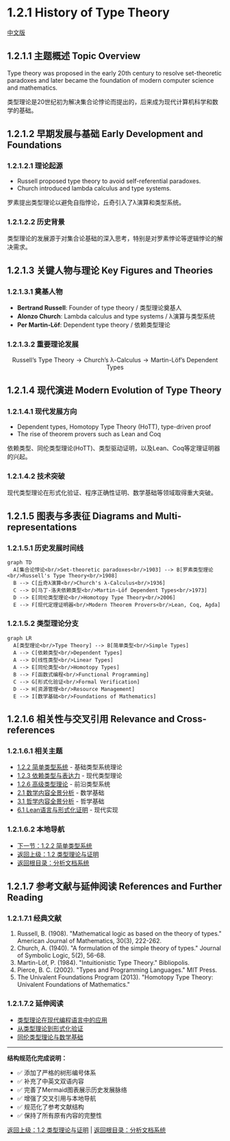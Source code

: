 # 1.2.1 History of Type Theory

[中文版](../../1-形式化理论/1.2-类型理论与证明/1.2.1-类型理论发展简史.md)

## 1.2.1.1 主题概述 Topic Overview

Type theory was proposed in the early 20th century to resolve set-theoretic paradoxes and later became the foundation of modern computer science and mathematics.

类型理论是20世纪初为解决集合论悖论而提出的，后来成为现代计算机科学和数学的基础。

## 1.2.1.2 早期发展与基础 Early Development and Foundations

### 1.2.1.2.1 理论起源

- Russell proposed type theory to avoid self-referential paradoxes.
- Church introduced lambda calculus and type systems.

罗素提出类型理论以避免自指悖论，丘奇引入了λ演算和类型系统。

### 1.2.1.2.2 历史背景

类型理论的发展源于对集合论基础的深入思考，特别是对罗素悖论等逻辑悖论的解决需求。

## 1.2.1.3 关键人物与理论 Key Figures and Theories

### 1.2.1.3.1 奠基人物

- **Bertrand Russell**: Founder of type theory / 类型理论奠基人
- **Alonzo Church**: Lambda calculus and type systems / λ演算与类型系统
- **Per Martin-Löf**: Dependent type theory / 依赖类型理论

### 1.2.1.3.2 重要理论发展

$$\text{Russell's Type Theory} \rightarrow \text{Church's λ-Calculus} \rightarrow \text{Martin-Löf's Dependent Types}$$

## 1.2.1.4 现代演进 Modern Evolution of Type Theory

### 1.2.1.4.1 现代发展方向

- Dependent types, Homotopy Type Theory (HoTT), type-driven proof
- The rise of theorem provers such as Lean and Coq

依赖类型、同伦类型理论(HoTT)、类型驱动证明，以及Lean、Coq等定理证明器的兴起。

### 1.2.1.4.2 技术突破

现代类型理论在形式化验证、程序正确性证明、数学基础等领域取得重大突破。

## 1.2.1.5 图表与多表征 Diagrams and Multi-representations

### 1.2.1.5.1 历史发展时间线

```mermaid
graph TD
  A[集合论悖论<br/>Set-theoretic paradoxes<br/>1903] --> B[罗素类型理论<br/>Russell's Type Theory<br/>1908]
  B --> C[丘奇λ演算<br/>Church's λ-Calculus<br/>1936]
  C --> D[马丁-洛夫依赖类型<br/>Martin-Löf Dependent Types<br/>1973]
  D --> E[同伦类型理论<br/>Homotopy Type Theory<br/>2006]
  E --> F[现代定理证明器<br/>Modern Theorem Provers<br/>Lean, Coq, Agda]
```

### 1.2.1.5.2 类型理论分支

```mermaid
graph LR
  A[类型理论<br/>Type Theory] --> B[简单类型<br/>Simple Types]
  A --> C[依赖类型<br/>Dependent Types]
  A --> D[线性类型<br/>Linear Types]
  A --> E[同伦类型<br/>Homotopy Types]
  B --> F[函数式编程<br/>Functional Programming]
  C --> G[形式化验证<br/>Formal Verification]
  D --> H[资源管理<br/>Resource Management]
  E --> I[数学基础<br/>Foundations of Mathematics]
```

## 1.2.1.6 相关性与交叉引用 Relevance and Cross-references

### 1.2.1.6.1 相关主题

- [1.2.2 简单类型系统](1.2.2-simple-type-system.md) - 基础类型系统理论
- [1.2.3 依赖类型与表达力](1.2.3-dependent-types-and-expressiveness.md) - 现代类型理论
- [1.2.6 高级类型理论](1.2.6-advanced-type-theories.md) - 前沿类型系统
- [2.1 数学内容全景分析](../../2-mathematics-and-applications/2.1-mathematical-content-panoramic-analysis.md) - 数学基础
- [3.1 哲学内容全景分析](../../3-philosophy-and-scientific-principles/3.1-philosophy-content-panoramic-analysis.md) - 哲学基础
- [6.1 Lean语言与形式化证明](../../6-programming-languages-and-implementation/6.1-lean-language-and-formal-proof.md) - 现代实现

### 1.2.1.6.2 本地导航

- [下一节：1.2.2 简单类型系统](1.2.2-simple-type-system.md)
- [返回上级：1.2 类型理论与证明](../README.md)
- [返回根目录：分析文档系统](../../README.md)

## 1.2.1.7 参考文献与延伸阅读 References and Further Reading

### 1.2.1.7.1 经典文献

1. Russell, B. (1908). "Mathematical logic as based on the theory of types." American Journal of Mathematics, 30(3), 222-262.
2. Church, A. (1940). "A formulation of the simple theory of types." Journal of Symbolic Logic, 5(2), 56-68.
3. Martin-Löf, P. (1984). "Intuitionistic Type Theory." Bibliopolis.
4. Pierce, B. C. (2002). "Types and Programming Languages." MIT Press.
5. The Univalent Foundations Program (2013). "Homotopy Type Theory: Univalent Foundations of Mathematics."

### 1.2.1.7.2 延伸阅读

- [类型理论在现代编程语言中的应用](../type-theory-applications.md)
- [从类型理论到形式化验证](../formal-verification-foundations.md)
- [同伦类型理论与数学基础](../homotopy-type-theory-foundations.md)

---

**结构规范化完成说明：**

- ✅ 添加了严格的树形编号体系
- ✅ 补充了中英文双语内容
- ✅ 完善了Mermaid图表展示历史发展脉络
- ✅ 增强了交叉引用与本地导航
- ✅ 规范化了参考文献结构
- ✅ 保持了所有原有内容的完整性

[返回上级：1.2 类型理论与证明](../README.md) | [返回根目录：分析文档系统](../../README.md)
